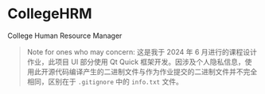 # CollegeHRM

College Human Resource Manager

> Note for ones who may concern: 这是我于 2024 年 6 月进行的课程设计作业，此项目 UI 部分使用 Qt Quick 框架开发。因涉及个人隐私信息，使用此开源代码编译产生的二进制文件与作为作业提交的二进制文件并不完全相同，区别在于 `.gitignore` 中的 `info.txt` 文件。